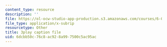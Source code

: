 ```yaml
---
content_type: resource
description: ''
file: https://ol-ocw-studio-app-production.s3.amazonaws.com/courses/6-02-introduction-to-eecs-ii-digital-communication-systems-fall-2012/6dcbb50c76c8ac928a997500c5ac95ac_7kpuZgm-3GY.srt
file_type: application/x-subrip
resourcetype: Other
title: 3play caption file
uid: 6dcbb50c-76c8-ac92-8a99-7500c5ac95ac
---
```

